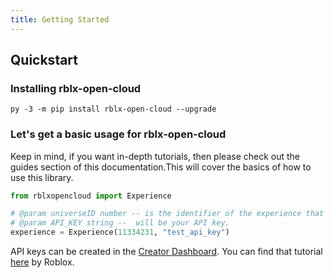 ```yaml
---
title: Getting Started 
---
```


## Quickstart 

### Installing rblx-open-cloud
```
py -3 -m pip install rblx-open-cloud --upgrade
```

### Let's get a basic usage for rblx-open-cloud
Keep in mind, if you want in-depth tutorials, then please check out the guides section of this documentation.This will cover the basics of how to use this library.

```py
from rblxopencloud import Experience

# @param universeID number -- is the identifier of the experience that you want to access. 
# @param API_KEY string --  will be your API key.
experience = Experience(11334231, "test_api_key")
```

API keys can be created in the [Creator Dashboard](https://create.roblox.com/dashboard/credentials). You can find that tutorial [here](https://create.roblox.com/docs/cloud/open-cloud/api-keys#creating-an-api-key) by Roblox.